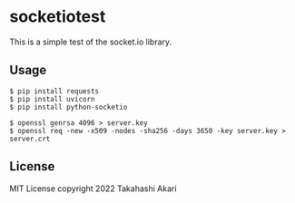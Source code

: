# socketiotest
This is a simple test of the socket.io library.

## Usage

```
$ pip install requests
$ pip install uvicorn
$ pip install python-socketio
```

```
$ openssl genrsa 4096 > server.key
$ openssl req -new -x509 -nodes -sha256 -days 3650 -key server.key > server.crt
```

## License
MIT License copyright 2022 Takahashi Akari
